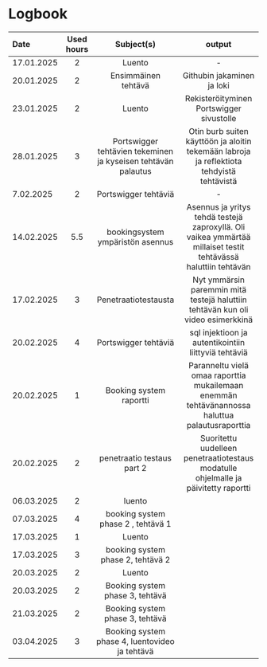 # Logbook


| Date  | Used hours | Subject(s) |  output |
| :---         |     :---:      |     :---:      |     :---:      |
| 17.01.2025 | 2 | Luento  | -  |
| 20.01.2025 | 2 | Ensimmäinen tehtävä  | Githubin jakaminen ja loki  |
| 23.01.2025 | 2 | Luento  | Rekisteröityminen Portswigger sivustolle  |
| 28.01.2025 | 3 | Portswigger tehtävien tekeminen ja kyseisen tehtävän palautus  | Otin burb suiten käyttöön ja aloitin tekemään labroja ja reflektiota tehdyistä tehtävistä |
| 7.02.2025 | 2 | Portswigger tehtäviä  | -  |
| 14.02.2025 | 5.5 | bookingsystem ympäristön asennus  | Asennus ja yritys tehdä testejä zaproxyllä. Oli vaikea ymmärtää millaiset testit tehtävässä haluttiin tehtävän  |
| 17.02.2025 | 3 | Penetraatiotestausta  | Nyt ymmärsin paremmin mitä testejä haluttiin tehtävän kun oli video esimerkkinä  |
| 20.02.2025 | 4 | Portswigger tehtäviä  | sql injektioon ja autentikointiin liittyviä tehtäviä  |
| 20.02.2025 | 1 | Booking system raportti  | Paranneltu vielä omaa raporttia mukailemaan enemmän tehtävänannossa haluttua palautusraporttia  |
| 20.02.2025 | 2 | penetraatio testaus part 2  | Suoritettu uudelleen penetraatiotestaus modatulle ohjelmalle ja päivitetty raportti  |
| 06.03.2025 | 2 |  luento |   
| 07.03.2025 | 4 |  booking system phase 2 , tehtävä 1|
| 17.03.2025 | 1 | Luento |
| 17.03.2025 | 3 |  booking system phase 2, tehtävä 2 |
| 20.03.2025 | 2 | Luento |
| 20.03.2025 | 2 | Booking system phase 3, tehtävä |
| 21.03.2025 | 2 | Booking system phase 3, tehtävä |
| 03.04.2025 | 3 | Booking system phase 4, luentovideo ja tehtävä |
